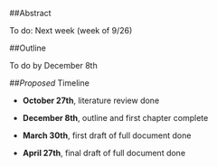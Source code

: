 ##Abstract

  To do: Next week (week of 9/26)
  
##Outline

  To do by December 8th

##*Proposed* Timeline

- **October 27th**, literature review done

- **December 8th**, outline and first chapter complete
    
- **March 30th**, first draft of full document done

- **April 27th**, final draft of full document done